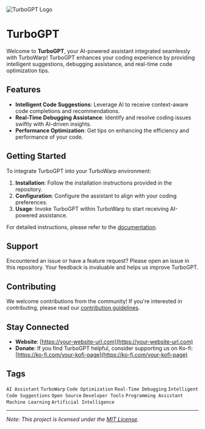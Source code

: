 ![TurboGPT Logo](https://your-website-url.com/path-to-logo.png)

# TurboGPT

Welcome to **TurboGPT**, your AI-powered assistant integrated seamlessly with TurboWarp! TurboGPT enhances your coding experience by providing intelligent suggestions, debugging assistance, and real-time code optimization tips.

## Features

- **Intelligent Code Suggestions**: Leverage AI to receive context-aware code completions and recommendations.
- **Real-Time Debugging Assistance**: Identify and resolve coding issues swiftly with AI-driven insights.
- **Performance Optimization**: Get tips on enhancing the efficiency and performance of your code.

## Getting Started

To integrate TurboGPT into your TurboWarp environment:

1. **Installation**: Follow the installation instructions provided in the repository.
2. **Configuration**: Configure the assistant to align with your coding preferences.
3. **Usage**: Invoke TurboGPT within TurboWarp to start receiving AI-powered assistance.

For detailed instructions, please refer to the [documentation](https://your-website-url.com).

## Support

Encountered an issue or have a feature request? Please open an issue in this repository. Your feedback is invaluable and helps us improve TurboGPT.

## Contributing

We welcome contributions from the community! If you're interested in contributing, please read our [contribution guidelines](https://your-website-url.com/contributing).

## Stay Connected

- **Website**: [https://your-website-url.com](https://your-website-url.com)
- **Donate**: If you find TurboGPT helpful, consider supporting us on Ko-fi: [https://ko-fi.com/your-kofi-page](https://ko-fi.com/your-kofi-page)

## Tags

`AI Assistant` `TurboWarp` `Code Optimization` `Real-Time Debugging` `Intelligent Code Suggestions` `Open Source` `Developer Tools` `Programming Assistant` `Machine Learning` `Artificial Intelligence`

---

*Note: This project is licensed under the [MIT License](https://opensource.org/licenses/MIT).*

